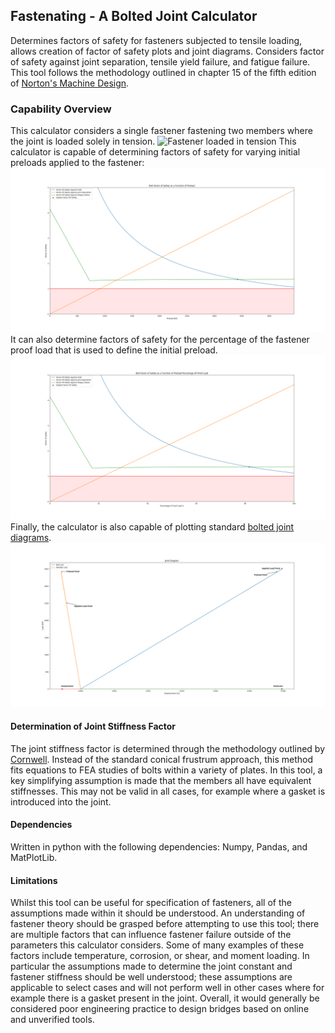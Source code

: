 ## Fastenating - A Bolted Joint Calculator
Determines factors of safety for fasteners subjected to tensile loading, allows creation of factor of safety plots and joint diagrams. Considers factor of safety against joint separation, tensile yield failure, and fatigue failure. This tool follows the methodology outlined in chapter 15 of the fifth edition of [Norton's Machine Design](https://wps.pearsoned.com/ecs_norton_mechdesign_5/).

### Capability Overview
This calculator considers a single fastener fastening two members where the joint is loaded solely in tension.
![Fastener loaded in tension](https://blog.maxprocorp.com/hs-fs/hubfs/Tension-Load.jpg?width=235&name=Tension-Load.jpg)
This calculator is capable of determining factors of safety for varying initial preloads applied to the fastener:
![Preload Diagram](https://github.com/slehmann1/Fastenating/blob/main/SupportingInfo/Images/PreloadDiagram.png?raw=true)
It can also determine factors of safety for the percentage of the fastener proof load that is used to define the initial preload.
![Function of Proof Diagram](https://github.com/slehmann1/Fastenating/blob/main/SupportingInfo/Images/ProofLoadDiagram.png?raw=true)
Finally, the calculator is also capable of plotting standard [bolted joint diagrams](https://www.youtube.com/watch?v=6UowCTm2oT4).
![Bolted Joint Diagram](https://github.com/slehmann1/Fastenating/blob/main/SupportingInfo/Images/JointDiagram.png?raw=true)
#### Determination of Joint Stiffness Factor
The joint stiffness factor is determined through the methodology outlined by [Cornwell](https://journals.sagepub.com/doi/abs/10.1243/09544062JMES1108?journalCode=picb). Instead of the standard conical frustrum approach, this method fits equations to FEA studies of bolts within a variety of plates. In this tool, a key simplifying assumption is made that the members all have equivalent stiffnesses. This may not be valid in all cases, for example where a gasket is introduced into the joint. 

#### Dependencies
Written in python with the following dependencies:  Numpy, Pandas, and MatPlotLib.

#### Limitations
Whilst this tool can be useful for specification of fasteners, all of the assumptions made within it should be understood. An understanding of fastener theory should be grasped before attempting to use this tool; there are multiple factors that can influence fastener failure outside of the parameters this calculator considers. Some of many examples of these factors include temperature, corrosion, or shear, and moment loading. In particular the assumptions made to determine the joint constant and fastener stiffness should be well understood; these assumptions are applicable to select cases and will not perform well in other cases where for example there is a gasket present in the joint. Overall, it would generally be considered poor engineering practice to design bridges based on online and unverified tools.
